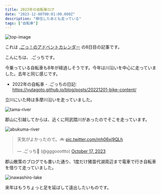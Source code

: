 ```yaml
---
title: 2023年の自転車ログ
date: "2023-12-08T00:01:00.000Z"
description: "移住したあとも走っている"
tags: ["自転車"]
---
```


![top-image](/blog/assets/images/posts/20231208-bike-content/top.jpg)

これは [.ごっ！のアドベントカレンダー](https://adventar.org/calendars/9122) の8日目の記事です。

こんにちは、.ごっちです。

今乗っている自転車も8年が経過しそうです。今年は川沿いを中心に走っていました。去年と同じ感じです。

- 2022年の自転車 - .ごっちの日記: https://yutagoto.github.io/blog/posts/20221201-bike-content/

立川にいた時は多摩川沿いを走っていました。

![tama-river](/blog/assets/images/posts/20231208-bike-content/tama.jpg)

郡山に引越してからは、近くに阿武隈川があったのでそこを走っています。

![abukuma-river](/blog/assets/images/posts/20231208-bike-content/abukuma.jpg)

<blockquote class="twitter-tweet"><p lang="ja" dir="ltr">天気がよかったので。🚲 <a href="https://t.co/mh06xj9QLh">pic.twitter.com/mh06xj9QLh</a></p>&mdash; .ごっち📝 (@gggooottto) <a href="https://twitter.com/gggooottto/status/1714192353089790184?ref_src=twsrc%5Etfw">October 17, 2023</a></blockquote>

郡山散策のブログでも書いた通り、1度だけ猪苗代湖周辺まで電車で行き自転車を借りて走っていました。

![inawashiro-lake](/blog/assets/images/posts/20231208-bike-content/inawashiro.jpg)

来年はもうちょっと足を延ばして遠出したいものです。

